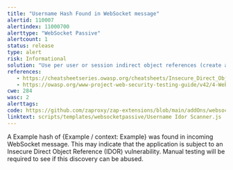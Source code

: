 ```yaml
---
title: "Username Hash Found in WebSocket message"
alertid: 110007
alertindex: 11000700
alerttype: "WebSocket Passive"
alertcount: 1
status: release
type: alert
risk: Informational
solution: "Use per user or session indirect object references (create a temporary mapping at time of use). Or, ensure that each use of a direct object reference is tied to an authorization check to ensure the user is authorized for the requested object."
references:
   - https://cheatsheetseries.owasp.org/cheatsheets/Insecure_Direct_Object_Reference_Prevention_Cheat_Sheet.html
   - https://owasp.org/www-project-web-security-testing-guide/v42/4-Web_Application_Security_Testing/05-Authorization_Testing/04-Testing_for_Insecure_Direct_Object_References
cwe: 284
wasc: 2
alerttags: 
code: https://github.com/zaproxy/zap-extensions/blob/main/addOns/websocket/src/main/zapHomeFiles/scripts/templates/websocketpassive/Username%20Idor%20Scanner.js
linktext: scripts/templates/websocketpassive/Username Idor Scanner.js
---
```

A Example hash of {Example / context: Example} was found in incoming WebSocket message. This may indicate that the application is subject to an Insecure Direct Object Reference (IDOR) vulnerability. Manual testing will be required to see if this discovery can be abused.
